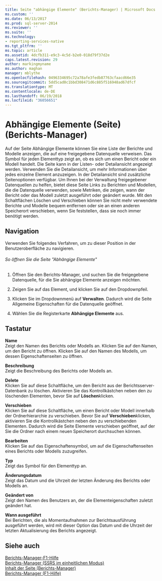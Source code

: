 ```yaml
---
title: Seite "abhängige Elemente" (Berichts-Manager) | Microsoft Docs
ms.custom: ''
ms.date: 06/13/2017
ms.prod: sql-server-2014
ms.reviewer: ''
ms.suite: ''
ms.technology:
- reporting-services-native
ms.tgt_pltfrm: ''
ms.topic: article
ms.assetid: 4dcfb311-e9c3-4c5d-b2e0-018d79f37d2e
caps.latest.revision: 29
author: markingmyname
ms.author: maghan
manager: mblythe
ms.openlocfilehash: 0496334695c72a78afe3fedb87763cfaacd66e35
ms.sourcegitcommit: 5dd5cad0c1bbd308471d6c885f516948ad67dfcf
ms.translationtype: MT
ms.contentlocale: de-DE
ms.lasthandoff: 06/19/2018
ms.locfileid: "36056651"
---
```

# <a name="dependent-items-page-report-manager"></a>Abhängige Elemente (Seite) (Berichts-Manager)
  Auf der Seite Abhängige Elemente können Sie eine Liste der Berichte und Modelle anzeigen, die auf eine freigegebene Datenquelle verweisen. Das Symbol für jeden Elementtyp zeigt an, ob es sich um einen Bericht oder ein Modell handelt. Die Seite kann in der Listen- oder Detailansicht angezeigt werden. Verwenden Sie die Detailansicht, um mehr Informationen über jedes einzelne Element anzuzeigen. In der Detailansicht sind zusätzliche Seitenoptionen verfügbar. Um Ihnen bei der Verwaltung freigegebener Datenquellen zu helfen, bietet diese Seite Links zu Berichten und Modellen, die die Datenquelle verwenden, sowie Metriken, die zeigen, wann der Bericht oder das Modell zuletzt ausgeführt oder geändert wurde. Mit den Schaltflächen Löschen und Verschieben können Sie nicht mehr verwendete Berichte und Modelle bequem entfernen oder sie an einen anderen Speicherort verschieben, wenn Sie feststellen, dass sie noch immer benötigt werden.  
  
## <a name="navigation"></a>Navigation  
 Verwenden Sie folgendes Verfahren, um zu dieser Position in der Benutzeroberfläche zu navigieren.  
  
###### <a name="to-open-the-dependent-items-page"></a>So öffnen Sie die Seite "Abhängige Elemente"  
  
1.  Öffnen Sie den Berichts-Manager, und suchen Sie die freigegebene Datenquelle, für die Sie abhängige Elemente anzeigen möchten.  
  
2.  Zeigen Sie auf das Element, und klicken Sie auf den Dropdownpfeil.  
  
3.  Klicken Sie im Dropdownmenü auf **Verwalten**. Dadurch wird die Seite Allgemeine Eigenschaften für die Datenquelle geöffnet.  
  
4.  Wählen Sie die Registerkarte **Abhängige Elemente** aus.  
  
## <a name="options"></a>Tastatur  
 **Name**  
 Zeigt den Namen des Berichts oder Modells an. Klicken Sie auf den Namen, um den Bericht zu öffnen. Klicken Sie auf den Namen des Modells, um dessen Eigenschaftenseiten zu öffnen.  
  
 **Beschreibung**  
 Zeigt die Beschreibung des Berichts oder Modells an.  
  
 **Delete**  
 Klicken Sie auf diese Schaltfläche, um den Bericht aus der Berichtsserver-Datenbank zu löschen. Aktivieren Sie das Kontrollkästchen neben den zu löschenden Elementen, bevor Sie auf **Löschen**klicken.  
  
 **Verschieben**  
 Klicken Sie auf diese Schaltfläche, um einen Bericht oder Modell innerhalb der Ordnerhierarchie zu verschieben. Bevor Sie auf **Verschieben**klicken, aktivieren Sie die Kontrollkästchen neben den zu verschiebenden Elementen. Dadurch wird die Seite Elemente verschieben geöffnet, auf der Sie die Ordner nach einem neuen Speicherort durchsuchen können.  
  
 **Bearbeiten**  
 Klicken Sie auf das Eigenschaftensymbol, um auf die Eigenschaftenseiten eines Berichts oder Modells zuzugreifen.  
  
 **Typ**  
 Zeigt das Symbol für den Elementtyp an.  
  
 **Änderungsdatum**  
 Zeigt das Datum und die Uhrzeit der letzten Änderung des Berichts oder Modells an.  
  
 **Geändert von**  
 Zeigt den Namen des Benutzers an, der die Elementeigenschaften zuletzt geändert hat.  
  
 **Wann ausgeführt**  
 Bei Berichten, die als Momentaufnahmen zur Berichtsausführung ausgeführt werden, wird mit dieser Option das Datum und die Uhrzeit der letzten Aktualisierung des Berichts angezeigt.  
  
## <a name="see-also"></a>Siehe auch  
 [Berichts-Manager-F1-Hilfe](../../2014/reporting-services/report-manager-f1-help.md)   
 [Berichts-Manager &#40;SSRS im einheitlichen Modus&#41;](../../2014/reporting-services/report-manager-ssrs-native-mode.md)   
 [Inhalt der Seite &#40;Berichts-Manager&#41;](../../2014/reporting-services/contents-page-report-manager.md)   
 [Berichts-Manager (F1-Hilfe)](../../2014/reporting-services/report-manager-f1-help.md)  
  
  